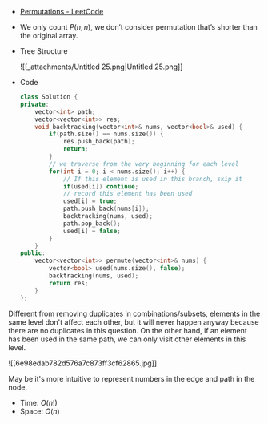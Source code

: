 - [Permutations - LeetCode](https://leetcode.com/problems/permutations/description/)
- We only count $P(n, n)$﻿, we don’t consider permutation that’s shorter than the original array.
- Tree Structure
    
    ![[_attachments/Untitled 25.png|Untitled 25.png]]
    
 
- Code
    
    ```C++
    class Solution {
    private:
        vector<int> path;
        vector<vector<int>> res;
        void backtracking(vector<int>& nums, vector<bool>& used) {
            if(path.size() == nums.size()) {
                res.push_back(path);
                return;
            }
            // we traverse from the very beginning for each level
            for(int i = 0; i < nums.size(); i++) {
                // If this element is used in this branch, skip it
                if(used[i]) continue;
                // record this element has been used
                used[i] = true;
                path.push_back(nums[i]);
                backtracking(nums, used);
                path.pop_back();
                used[i] = false;
            }
        }
    public:
        vector<vector<int>> permute(vector<int>& nums) {
            vector<bool> used(nums.size(), false);
            backtracking(nums, used);
            return res;
        }
    };
    ```

Different from removing duplicates in combinations/subsets, elements in the same level don't affect each other, but it will never happen anyway because there are no duplicates in this question. On the other hand, if an element has been used in the same path, we can only visit other elements in this level. 

![[6e98edab782d576a7c873ff3cf62865.jpg]]

May be it's more intuitive to represent numbers in the edge and path in the node. 

- Time: $O(n!)$﻿
- Space: $O(n)$
